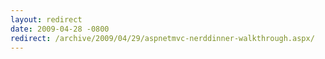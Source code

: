 ```yaml
---
layout: redirect
date: 2009-04-28 -0800
redirect: /archive/2009/04/29/aspnetmvc-nerddinner-walkthrough.aspx/
---
```

